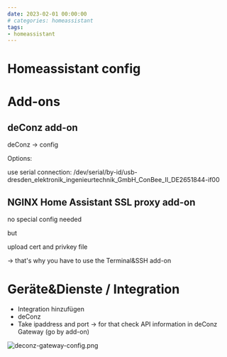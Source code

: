 ```yaml
--- 
date: 2023-02-01 00:00:00
# categories: homeassistant
tags: 
- homeassistant
---
```

#  Homeassistant config

# Add-ons
## deConz add-on
deConz -> config

Options:

use serial connection:
/dev/serial/by-id/usb-dresden_elektronik_ingenieurtechnik_GmbH_ConBee_II_DE2651844-if00

## NGINX Home Assistant SSL proxy add-on

no special config needed

but

upload cert and privkey file

-> that's why you have to use the 
Terminal&SSH add-on


# Geräte&Dienste / Integration

- Integration hinzufügen
- deConz
- Take ipaddress and port -> for that check API information in deConz Gateway (go by add-on)

![deconz-gateway-config.png](https://kissel.ch/ict/images/deconz-gateway-config.png)